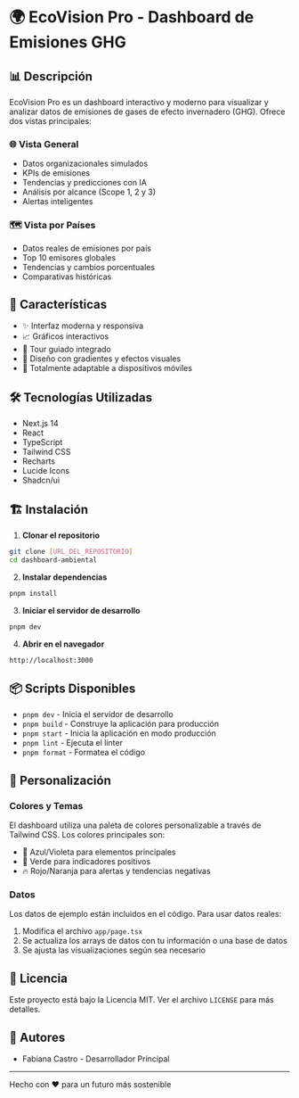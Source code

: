 # 🌍 EcoVision Pro - Dashboard de Emisiones GHG

## 📊 Descripción
EcoVision Pro es un dashboard interactivo y moderno para visualizar y analizar datos de emisiones de gases de efecto invernadero (GHG). Ofrece dos vistas principales:

### 🌐 Vista General
- Datos organizacionales simulados
- KPIs de emisiones
- Tendencias y predicciones con IA
- Análisis por alcance (Scope 1, 2 y 3)
- Alertas inteligentes

### 🗺️ Vista por Países
- Datos reales de emisiones por país
- Top 10 emisores globales
- Tendencias y cambios porcentuales
- Comparativas históricas

## 🚀 Características
- ✨ Interfaz moderna y responsiva
- 📈 Gráficos interactivos
- 🎯 Tour guiado integrado
- 🌈 Diseño con gradientes y efectos visuales
- 📱 Totalmente adaptable a dispositivos móviles

## 🛠️ Tecnologías Utilizadas
- Next.js 14
- React
- TypeScript
- Tailwind CSS
- Recharts
- Lucide Icons
- Shadcn/ui

## 🏗️ Instalación

1. **Clonar el repositorio**
```bash
git clone [URL_DEL_REPOSITORIO]
cd dashboard-ambiental
```

2. **Instalar dependencias**
```bash
pnpm install
```

3. **Iniciar el servidor de desarrollo**
```bash
pnpm dev
```

4. **Abrir en el navegador**
```
http://localhost:3000
```

## 📦 Scripts Disponibles

- `pnpm dev` - Inicia el servidor de desarrollo
- `pnpm build` - Construye la aplicación para producción
- `pnpm start` - Inicia la aplicación en modo producción
- `pnpm lint` - Ejecuta el linter
- `pnpm format` - Formatea el código

## 🎨 Personalización

### Colores y Temas
El dashboard utiliza una paleta de colores personalizable a través de Tailwind CSS. Los colores principales son:
- 🌊 Azul/Violeta para elementos principales
- 🌱 Verde para indicadores positivos
- 🔥 Rojo/Naranja para alertas y tendencias negativas

### Datos
Los datos de ejemplo están incluidos en el código. Para usar datos reales:
1. Modifica el archivo `app/page.tsx`
2. Se actualiza los arrays de datos con tu información o una base de datos
3. Se ajusta las visualizaciones según sea necesario


## 📝 Licencia
Este proyecto está bajo la Licencia MIT. Ver el archivo `LICENSE` para más detalles.

## 👥 Autores
- Fabiana Castro - Desarrollador Principal
---
Hecho con ❤️ para un futuro más sostenible 
